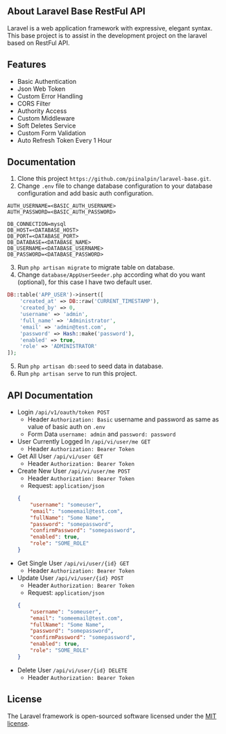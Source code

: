 ## About Laravel Base RestFul API

Laravel is a web application framework with expressive, elegant syntax. This base project is to assist in the development project on the laravel based on RestFul API.

## Features

- Basic Authentication
- Json Web Token
- Custom Error Handling
- CORS Filter
- Authority Access
- Custom Middleware
- Soft Deletes Service
- Custom Form Validation
- Auto Refresh Token Every 1 Hour

## Documentation
1. Clone this project `https://github.com/piinalpin/laravel-base.git`.
2. Change `.env` file to change database configuration to your database configuration and add basic auth configuration.
```
AUTH_USERNAME=<BASIC_AUTH_USERNAME>
AUTH_PASSWORD=<BASIC_AUTH_PASSWORD>

DB_CONNECTION=mysql
DB_HOST=<DATABASE_HOST>
DB_PORT=<DATABASE_PORT>
DB_DATABASE=<DATABASE_NAME>
DB_USERNAME=<DATABASE_USERNAME>
DB_PASSWORD=<DATABASE_PASSWORD>
```
3. Run `php artisan migrate` to migrate table on database.
4. Change `database/AppUserSeeder.php` according what do you want (optional), for this case I have two default user.
```php
DB::table('APP_USER')->insert([ 
	'created_at' => DB::raw('CURRENT_TIMESTAMP'),
	'created_by' => 0,
	'username' => 'admin',
    'full_name' => 'Administrator',
    'email' => 'admin@test.com',
    'password' => Hash::make('password'),
    'enabled' => true,
    'role' => 'ADMINISTRATOR'
]);
```
5. Run `php artisan db:seed` to seed data in database.
6. Run `php artisan serve` to run this project.

## API Documentation
- Login `/api/v1/oauth/token POST`
	- Header `Authorization: Basic` username and password as same as value of basic auth on `.env`
	- Form Data `username: admin` and `password: password`
- User Currently Logged In `/api/vi/user/me GET`
	- Header `Authorization: Bearer Token`
- Get All User `/api/vi/user GET`
	- Header `Authorization: Bearer Token`
- Create New User `/api/vi/user/me POST`
	- Header `Authorization: Bearer Token`
	- Request: `application/json`
	```json
	{
		"username": "someuser",
		"email": "someemail@test.com",
		"fullName": "Some Name",
		"password": "somepassword",
		"confirmPassword": "somepassword",
		"enabled": true,
		"role": "SOME_ROLE"
	}
	```
- Get Single User `/api/vi/user/{id} GET`
	- Header `Authorization: Bearer Token`
- Update User `/api/vi/user/{id} POST`
	- Header `Authorization: Bearer Token`
	- Request: `application/json`
	```json
	{
		"username": "someuser",
		"email": "someemail@test.com",
		"fullName": "Some Name",
		"password": "somepassword",
		"confirmPassword": "somepassword",
		"enabled": true,
		"role": "SOME_ROLE"
	}
	```
- Delete User `/api/vi/user/{id} DELETE`
	- Header `Authorization: Bearer Token`

## License

The Laravel framework is open-sourced software licensed under the [MIT license](https://opensource.org/licenses/MIT).
